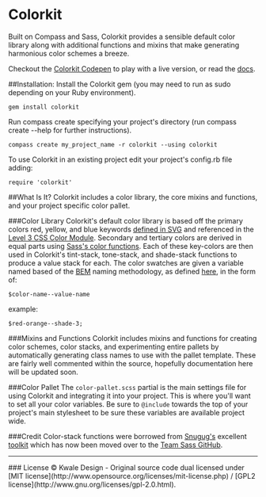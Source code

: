 Colorkit
========

Built on Compass and Sass, Colorkit provides a sensible default color library
along with additional functions and mixins that make generating harmonious
color schemes a breeze.

Checkout the [Colorkit Codepen](http://codepen.io/kwaledesign/pen/glxBi) to play with a live version, or read the [docs](kwaledesign.github.io/Colorkit).

##Installation:
Install the Colorkit gem (you may need to run as sudo depending on your Ruby
environment).
```
gem install colorkit
```
Run compass create specifying your project's directory (run compass create --help for further instructions).
```
compass create my_project_name -r colorkit --using colorkit
```

To use Colorkit in an existing project edit your project's config.rb file adding:
```
require 'colorkit'
```

##What Is It?
Colorkit includes a color library, the core mixins and functions, and your
project specific color pallet.

###Color Library
Colorkit's default color library is based off the primary colors red, yellow,
and blue keywords [defined in
SVG](http://www.w3.org/TR/SVG/types.html#ColorKeywords) and referenced in the [Level 3 CSS Color
Module](http://www.w3.org/TR/css3-color/#svg-color). Secondary and tertiary colors are derived in equal parts using [Sass's
color
functions](http://sass-lang.com/docs/yardoc/Sass/Script/Functions.html#mix-instance_method). Each of these key-colors are then used in Colorkit's
tint-stack, tone-stack, and shade-stack functions to produce a value stack for
each. The color swatches are given a variable named based of the
[BEM](http://bem.info/) naming
methodology, as defined [here](https://github.com/kwaledesign/CSS-Styleguide), in the form of:
```
$color-name--value-name
```
example:

```
$red-orange--shade-3;
```
###Mixins and Functions
Colorkit includes mixins and functions for creating color schemes, color
stacks, and experimenting entire pallets by automatically generating class names
to use with the pallet template. These are fairly well commented within the
source, hopefully documentation here will be updated soon.

###Color Pallet
The `color-pallet.scss` partial is the main settings file for using Colorkit
and integrating it into your project. This is where you'll want to set all your
color variables. Be sure to `@include` towards the top of your project's main
stylesheet to be sure these variables are available project wide.

###Credit
Color-stack functions were borrowed from [Snugug's](https://twitter.com/Snugug) excellent [toolkit](https://github.com/Snugug/toolkit#colour-functions) which has now been moved over to the [Team Sass GitHub](https://github.com/Team-Sass/toolkit).

<hr>
### License
© Kwale Design - Original source code dual licensed under [MIT license](http://www.opensource.org/licenses/mit-license.php) / [GPL2 license](http://www.gnu.org/licenses/gpl-2.0.html).


